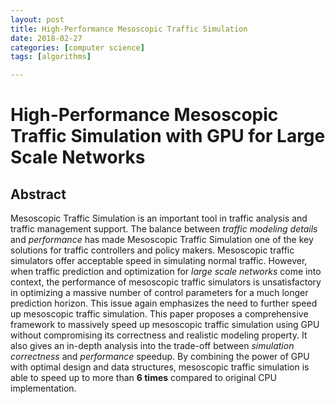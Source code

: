 ```yaml
---
layout: post
title: High-Performance Mesoscopic Traffic Simulation
date: 2018-02-27
categories: [computer science]
tags: [algorithms]

---
```




# High-Performance Mesoscopic Traffic Simulation with GPU for Large Scale Networks

## Abstract

Mesoscopic Traffic Simulation is an important tool in traffic analysis and traffic management support. The balance between *traffic modeling details* and *performance* has made Mesoscopic Traffic Simulation one of the key solutions for traffic controllers and policy makers. Mesoscopic traffic simulators offer acceptable speed in simulating normal traffic. However, when traffic prediction and optimization for *large scale networks* come into context, the performance of mesoscopic traffic simulators is unsatisfactory in optimizing a massive number of control parameters for a much longer prediction horizon. This issue again emphasizes the need to further speed up mesoscopic traffic simulation. This paper proposes a comprehensive framework to massively speed up mesoscopic traffic simulation using GPU without compromising its correctness and realistic modeling property. It also gives an in-depth analysis into the trade-off between *simulation correctness* and *performance* speedup. By combining the power of GPU with optimal design and data structures, mesoscopic traffic simulation is able to speed up to more than **6 times** compared to original CPU implementation.

